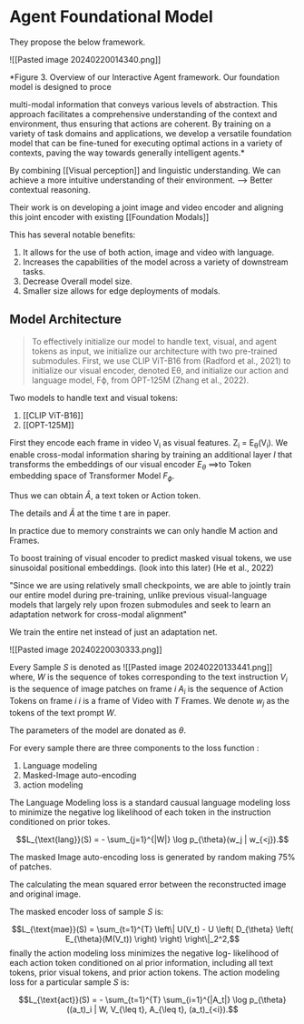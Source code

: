 # Agent Foundational Model

They propose the below framework.

![[Pasted image 20240220014340.png]]

*Figure 3. Overview of our Interactive Agent framework. Our foundation model is designed to proce

 multi-modal information that conveys various levels of abstraction. This approach facilitates a comprehensive understanding of the context and environment, thus ensuring that actions are coherent. By training on a variety of task domains and applications, we develop a versatile foundation model that can be fine-tuned for executing optimal actions in a variety of contexts, paving the way towards generally intelligent agents.*

By combining [[Visual perception]] and linguistic understanding. We can achieve a more intuitive understanding of their environment. --> Better contextual reasoning. 

Their work is on developing a joint image and video encoder and aligning this joint encoder with existing [[Foundation Modals]]

This has several notable benefits:

1. It allows for the use of both action, image and video with language.
2. Increases the capabilities of the model across a variety of downstream tasks. 
3. Decrease Overall model size.
4. Smaller size allows for edge deployments of modals.

## Model Architecture

> To effectively initialize our model to handle text, visual, and agent tokens as input, we initialize our architecture with two pre-trained submodules. First, we use CLIP ViT-B16 from (Radford et al., 2021) to initialize our visual encoder, denoted Eθ, and initialize our action and language model, Fϕ, from OPT-125M (Zhang et al., 2022).

Two models to handle text and visual tokens:
1. [[CLIP ViT-B16]]
2. [[OPT-125M]] 

First they encode each frame in video V<sub>i</sub> as visual features. Z<sub>i</sub>  = E<sub>θ</sub>(V<sub>i</sub>). We enable cross-modal information sharing by training an additional layer $l$  that transforms the embeddings of our visual encoder $E_\theta$  ==>to Token embedding space of Transformer Model $F_\phi$. 

Thus we can obtain $\hat A$,  a text token or Action token.

The details and $\hat A$  at the time t are in paper.

In practice due to memory constraints we can only handle M action and Frames.


To boost training of visual encoder to predict masked visual tokens, we use sinusoidal positional embeddings.
(look into this later)
(He et al., 2022)

"Since we are using relatively small checkpoints, we are able to jointly train our entire model during pre-training, unlike previous visual-language models that largely rely upon frozen submodules and seek to learn an adaptation network for cross-modal alignment"

We train the entire net instead of just an adaptation net.

![[Pasted image 20240220030333.png]]


Every Sample $S$ is denoted as
![[Pasted image 20240220133441.png]]
where,
$W$ is the sequence of tokes corresponding to the text instruction 
$V_i$ is the sequence of image patches on frame $i$
$A_i$ is the sequence of Action Tokens on frame $i$
$i$ is a frame of Video with $T$ Frames. We denote $w_j$ as the tokens of the text prompt $W$.  

The parameters of the model are donated as $\theta$. 

For every sample there are three components to the loss function :
1. Language modeling 
2. Masked-Image auto-encoding
3. action modeling

The Language Modeling loss is a standard causual language modeling loss to minimize the negative log likelihood of each token in the instruction conditioned on prior tokes. 

$$L_{\text{lang}}(S) = - \sum_{j=1}^{|W|} \log p_{\theta}(w_j | w_{<j}).$$

The masked Image auto-encoding loss is generated by random making 75% of patches.

The calculating the mean squared error between the reconstructed image and original image.

The masked encoder loss of sample $S$ is:

$$L_{\text{mae}}(S) = \sum_{t=1}^{T} \left\| U(V_t) - U \left( D_{\theta} \left( E_{\theta}(M(V_t)) \right) \right) \right\|_2^2,$$
finally the action modeling loss minimizes the negative log- likelihood of each action token conditioned on al prior information, including all text tokens, prior visual tokens, and prior action tokens. The action modeling loss for a particular sample $S$ is:

$$L_{\text{act}}(S) = - \sum_{t=1}^{T} \sum_{i=1}^{|A_t|} \log p_{\theta}((a_t)_i | W, V_{\leq t}, A_{\leq t}, (a_t)_{<i}).$$

